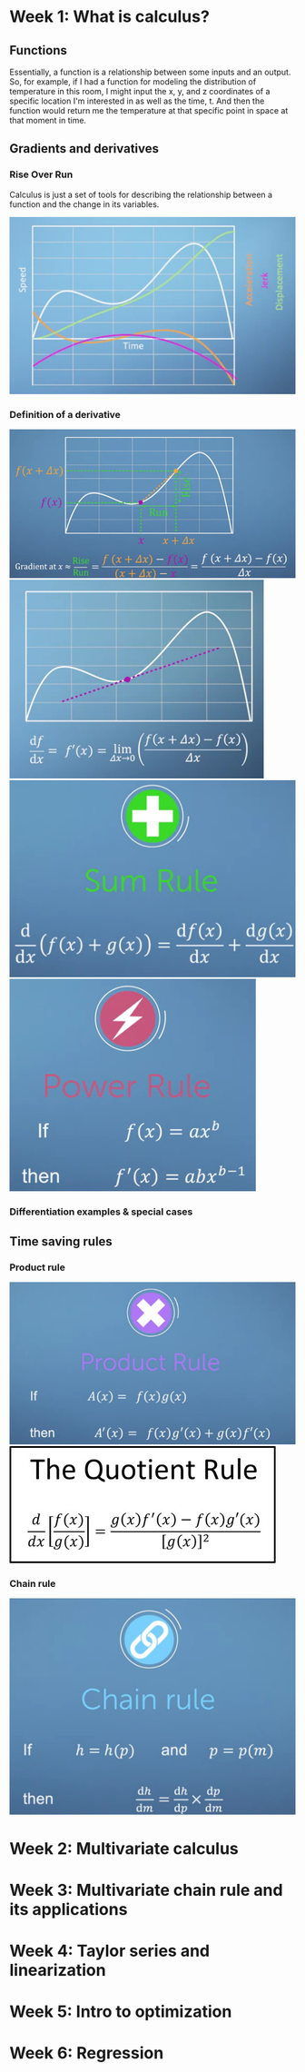 <h1>Week 1: What is calculus?</h1>



<h2>Functions</h2>

Essentially, a function is a relationship between some inputs and an output. So, for example, if I had a function for modeling the distribution of temperature in this room, I might input the x, y, and z coordinates of a specific location I'm interested in as well as the time, t. And then the function would return me the temperature at that specific point in space at that moment in time.


<h2>Gradients and derivatives</h2>

<h3>Rise Over Run</h3>

Calculus is just a set of tools for describing the relationship between a function and the change in its variables.

<img src="../2. Multivariate Calculus/images/rise_over_run.png">

<h3>Definition of a derivative</h3>

<img src="../2. Multivariate Calculus/images/derivative_def.png">

<img src="../2. Multivariate Calculus/images/derivative_equation.png">

<img src="../2. Multivariate Calculus/images/sum_rule.png">

<img src="../2. Multivariate Calculus/images/power_rule.png">

<h3>Differentiation examples & special cases</h3>




<h2>Time saving rules</h2>

<h3>Product rule</h3>

<img src="../2. Multivariate Calculus/images/product_rule.png">

<img src="../2. Multivariate Calculus/images/quotient_rule.jpg">

<h3>Chain rule</h3>

<img src="../2. Multivariate Calculus/images/chain_rule.png">



<h1>Week 2: Multivariate calculus</h1>








<h1>Week 3: Multivariate chain rule and its applications</h1>








<h1>Week 4: Taylor series and linearization</h1>








<h1>Week 5: Intro to optimization</h1>








<h1>Week 6: Regression</h1>
